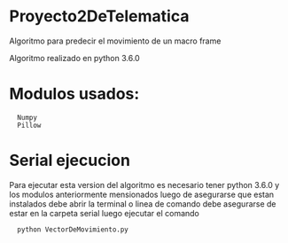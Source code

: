 # Proyecto2DeTelematica
Algoritmo para predecir el movimiento de un macro frame 

Algoritmo realizado en python 3.6.0 

# Modulos usados:
```
  Numpy
  Pillow
```

# Serial ejecucion
Para ejecutar esta version del algoritmo es necesario tener python 3.6.0 y los modulos anteriormente mensionados luego de asegurarse que estan instalados debe abrir la terminal o linea de comando debe asegurarse de estar en la carpeta serial luego ejecutar el comando 

```
  python VectorDeMovimiento.py
```

